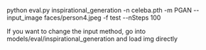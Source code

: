 python eval.py inspirational_generation -n celeba.pth -m PGAN --input_image faces/person4.jpeg -f test --nSteps 100

If you want to change the input method, go into models/eval/inspirational_generation and load img directly